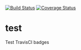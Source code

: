 [![Build Status](https://travis-ci.com/engpetermwangi/test.svg?branch=master)](https://travis-ci.com/engpetermwangi/test) [![Coverage Status](https://coveralls.io/repos/github/engpetermwangi/test/badge.svg?branch=master)](https://coveralls.io/github/engpetermwangi/test?branch=master)
# test
Test TravisCI badges
